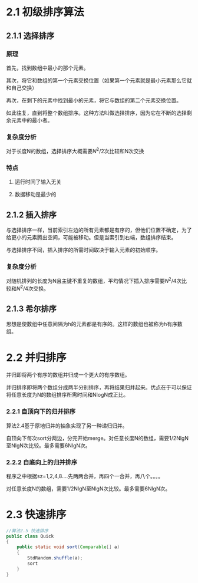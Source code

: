 # 2.1 初级排序算法

## 2.1.1 选择排序

### 原理

首先，找到数组中最小的那个元素。

其次，将它和数组的第一个元素交换位置（如果第一个元素就是最小元素那么它就和自己交换）

再次，在剩下的元素中找到最小的元素，将它与数组的第二个元素交换位置。

如此往复，直到将整个数组排序。这种方法叫做选择排序，因为它在不断的选择剩余元素中的最小者。

### 复杂度分析

对于长度N的数组，选择排序大概需要$N^2/2$次比较和N次交换

### 特点

1. 运行时间了输入无关

2. 数据移动是最少的

## 2.1.2 插入排序

与选择排序一样，当前索引左边的所有元素都是有序的，但他们位置不确定，为了给更小的元素腾出空间，可能被移动。但是当索引到右端，数组排序结束。

与选择排序不同，插入排序的所需时间取决于输入元素的初始顺序。

### 复杂度分析

对随机排列的长度为N且主键不重复的数组，平均情况下插入排序需要$N^2/4$次比较和$N^2/4$次交换。

## 2.1.3 希尔排序

思想是使数组中任意间隔为h的元素都是有序的。这样的数组也被称为h有序数组。

# 2.2 并归排序

并归即将两个有序的数组并归成一个更大的有序数组。

并归排序即将两个数组分成两半分别排序，再将结果归并起来。优点在于可以保证将任意长度为N的数组排序所需时间和NlogN成正比。

### 2.2.1 自顶向下的归并排序

算法2.4基于原地归并的抽象实现了另一种递归归并。

自顶向下每次sort分两边，分完开始merge。对任意长度N的数组，需要1/2NlgN至NlgN次比较。最多需要6NlgN次。

### 2.2.2 自底向上的归并排序

程序之中根据sz=1,2,4,8....先两两合并，再四个一合并，再八个。。。。

对任意长度N的数组，需要1/2NlgN至NlgN次比较。最多需要6NlgN次。

# 2.3 快速排序

```java
//算法2.5 快速排序
public class Quick
{
    public static void sort(Comparable[] a)
    {
        StdRandom.shuffle(a);
        sort
    }
}

```